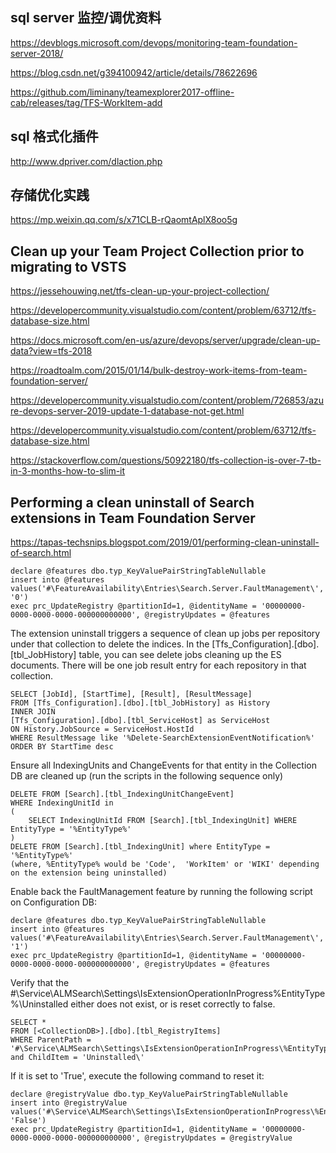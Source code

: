 ## sql server 监控/调优资料

https://devblogs.microsoft.com/devops/monitoring-team-foundation-server-2018/

https://blog.csdn.net/g394100942/article/details/78622696

https://github.com/liminany/teamexplorer2017-offline-cab/releases/tag/TFS-WorkItem-add

## sql 格式化插件

http://www.dpriver.com/dlaction.php

## 存储优化实践
https://mp.weixin.qq.com/s/x71CLB-rQaomtAplX8oo5g

## Clean up your Team Project Collection prior to migrating to VSTS

https://jessehouwing.net/tfs-clean-up-your-project-collection/

https://developercommunity.visualstudio.com/content/problem/63712/tfs-database-size.html

https://docs.microsoft.com/en-us/azure/devops/server/upgrade/clean-up-data?view=tfs-2018

https://roadtoalm.com/2015/01/14/bulk-destroy-work-items-from-team-foundation-server/

https://developercommunity.visualstudio.com/content/problem/726853/azure-devops-server-2019-update-1-database-not-get.html

https://developercommunity.visualstudio.com/content/problem/63712/tfs-database-size.html

https://stackoverflow.com/questions/50922180/tfs-collection-is-over-7-tb-in-3-months-how-to-slim-it

## Performing a clean uninstall of Search extensions in Team Foundation Server 

https://tapas-techsnips.blogspot.com/2019/01/performing-clean-uninstall-of-search.html


```
declare @features dbo.typ_KeyValuePairStringTableNullable
insert into @features values('#\FeatureAvailability\Entries\Search.Server.FaultManagement\', '0')
exec prc_UpdateRegistry @partitionId=1, @identityName = '00000000-0000-0000-0000-000000000000', @registryUpdates = @features
```

The extension uninstall triggers a sequence of clean up jobs per repository under that collection to delete the indices. In the [Tfs_Configuration].[dbo].[tbl_JobHistory] table, you can see delete jobs cleaning up the ES documents. There will be one job result entry for each repository in that collection.

```
SELECT [JobId], [StartTime], [Result], [ResultMessage]
FROM [Tfs_Configuration].[dbo].[tbl_JobHistory] as History
INNER JOIN
[Tfs_Configuration].[dbo].[tbl_ServiceHost] as ServiceHost
ON History.JobSource = ServiceHost.HostId
WHERE ResultMessage like '%Delete-SearchExtensionEventNotification%'
ORDER BY StartTime desc
```

Ensure all IndexingUnits and ChangeEvents for that entity in the Collection DB are cleaned up (run the scripts in the following sequence only)

```
DELETE FROM [Search].[tbl_IndexingUnitChangeEvent]
WHERE IndexingUnitId in
(
    SELECT IndexingUnitId FROM [Search].[tbl_IndexingUnit] WHERE EntityType = '%EntityType%' 
)
DELETE FROM [Search].[tbl_IndexingUnit] where EntityType = '%EntityType%'
(where, %EntityType% would be 'Code',  'WorkItem' or 'WIKI' depending on the extension being uninstalled)
```

Enable back the FaultManagement feature by running the following script on Configuration DB:
```
declare @features dbo.typ_KeyValuePairStringTableNullable
insert into @features values('#\FeatureAvailability\Entries\Search.Server.FaultManagement\', '1')
exec prc_UpdateRegistry @partitionId=1, @identityName = '00000000-0000-0000-0000-000000000000', @registryUpdates = @features
```

Verify that the #\Service\ALMSearch\Settings\IsExtensionOperationInProgress\%EntityType%\Uninstalled either does not exist, or is reset correctly to false.

```
SELECT *
FROM [<CollectionDB>].[dbo].[tbl_RegistryItems]
WHERE ParentPath = '#\Service\ALMSearch\Settings\IsExtensionOperationInProgress\%EntityType%\' and ChildItem = 'Uninstalled\'
```
    
If it is set to 'True', execute the following command to reset it:

```
declare @registryValue dbo.typ_KeyValuePairStringTableNullable
insert into @registryValue values('#\Service\ALMSearch\Settings\IsExtensionOperationInProgress\%EntityType%\Uninstalled\', 'False')
exec prc_UpdateRegistry @partitionId=1, @identityName = '00000000-0000-0000-0000-000000000000', @registryUpdates = @registryValue
```









